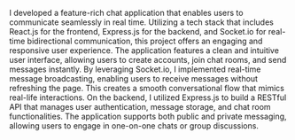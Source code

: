I developed a feature-rich chat application that enables users to communicate seamlessly in real time. Utilizing a tech stack that includes React.js for the frontend, Express.js for the backend, and Socket.io for real-time bidirectional communication, this project offers an engaging and responsive user experience. The application features a clean and intuitive user interface, allowing users to create accounts, join chat rooms, and send messages instantly. By leveraging Socket.io, I implemented real-time message broadcasting, enabling users to receive messages without refreshing the page. This creates a smooth conversational flow that mimics real-life interactions. On the backend, I utilized Express.js to build a RESTful API that manages user authentication, message storage, and chat room functionalities. The application supports both public and private messaging, allowing users to engage in one-on-one chats or group discussions.
